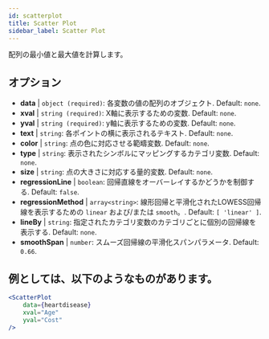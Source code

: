 ```yaml
---
id: scatterplot
title: Scatter Plot
sidebar_label: Scatter Plot
---
```


配列の最小値と最大値を計算します。

## オプション

* __data__ | `object (required)`: 各変数の値の配列のオブジェクト. Default: `none`.
* __xval__ | `string (required)`: X軸に表示するための変数. Default: `none`.
* __yval__ | `string (required)`: y軸に表示するための変数. Default: `none`.
* __text__ | `string`: 各ポイントの横に表示されるテキスト. Default: `none`.
* __color__ | `string`: 点の色に対応させる範疇変数. Default: `none`.
* __type__ | `string`: 表示されたシンボルにマッピングするカテゴリ変数. Default: `none`.
* __size__ | `string`: 点の大きさに対応する量的変数. Default: `none`.
* __regressionLine__ | `boolean`: 回帰直線をオーバーレイするかどうかを制御する. Default: `false`.
* __regressionMethod__ | `array<string>`: 線形回帰と平滑化されたLOWESS回帰線を表示するための `linear` および/または `smooth`。. Default: `[
  'linear'
]`.
* __lineBy__ | `string`: 指定されたカテゴリ変数のカテゴリごとに個別の回帰線を表示する. Default: `none`.
* __smoothSpan__ | `number`: スムーズ回帰線の平滑化スパンパラメータ. Default: `0.66`.


## 例としては、以下のようなものがあります。

```jsx live
<ScatterPlot 
    data={heartdisease} 
    xval="Age"
    yval="Cost"
/>
```

